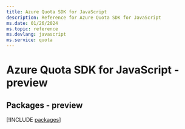 ```yaml
---
title: Azure Quota SDK for JavaScript
description: Reference for Azure Quota SDK for JavaScript
ms.date: 01/26/2024
ms.topic: reference
ms.devlang: javascript
ms.service: quota
---
```

# Azure Quota SDK for JavaScript - preview
## Packages - preview
[!INCLUDE [packages](quota-index.md)]
